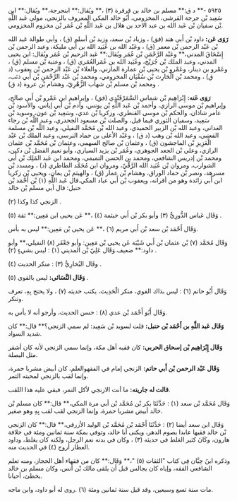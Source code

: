٥٩٢٥ -** د ق:** مسلم بن خالد بن قرقرة (٣) ،** ويُقال:** ابنجرجة،** ويُقال:** ابن سَعِيد بْن جرجة القرشي، المخزومي، أَبُو خالد المكي المعروف بالزنجي، مولي عَبد اللَّهِ بْن سفيان بْن عَبد الله بن عبد الاحد بن هلال بن عَبد اللَّهِ بْن عُمَر بْن مخزوم المخزومي.

**رَوَى عَن:** داود بْن أَبي هند (فق) ، وزياد بْن سعد، وزيد بْن أسلم (ق) ، وأبي طوالة عَبد الله بْن عَبْد الرحمن بْن معمر (ق) ، وعَبْد الله بن عُبَيد الله بن أَبي مليكة، وعبد الرحمن بْن إِسْحَاقَ المدني،** وعَبْد الرَّحْمَنِ بْن عُمَر ويُقال:** عَبد الرحيم بْن عُمَر ويُقال: ابن يحيى المدني، وعبد الملك بْن جُرَيْج، وعُبَيد الله بن عُمَرالعُمَري (ق) ، وعتبة بْن مسلم (ق) ، وعَمْرو بن دينار، وعَمْرو بْن يحيى بْن عمارة المازني، والعلاء بْن عَبْد الرحمن بْن يعقوب (د ق) ، ومحمد بْن الْحَارِث بْن سُفْيَان المخزومي، ومحمد بْن عَبْد الرَّحْمَنِ بْن أَبي ذئب، ومحمد بْن مسلم بْن شهاب الزُّهْرِيّ، وهشام بْن عروة (د ق) .

**رَوَى عَنه:** إِبْرَاهِيم بْن شماس السَّمَرْقَنْدِي (فق) ، وإبراهيم ابن عَمْرو بْن أَبي صالح، وإبراهيم بْن موسى الرازي، وأحمد بْن عَبد اللَّهِ بْن يونس، وآدم بْن أَبي إياس، والأسود بْن عامر شاذان، والحكم بْن موسى القنطري، وزكريا بْن عدي، وسَعِيد بْن عون، وسويد بْن سَعِيد، وسفيان الثوري فيما قيل، والصلت بْن مسعود الجحدري، وعبد اللَّه بْن رجاء الغداني، وعبد الله بْن الزبير الحميدي، وعبد الله بْن مُحَمَّد النفيلي، وعبد اللَّه بْن مسلمة القعنبي، وعبد الله بْن وهب (د ق) ، وعَبْد الأعلى بن حماد النرسي، وعبد الملك بْن عَبْد الْعَزِيزِ بْن الماجشون (ق) ، وعثمان بْن صالح السهمي، وعثمان بْن مُحَمَّد بْن عثمان الرازي، وعلي بْن الجعد الجوهري، وعُمَر بْن يزيد السياري، وأبو نعيم الفضل بْن دكين، ومحمد بْن إدريس الشافعي، ومحمد بن الحسن التميمي، ومحمد ابن عَبد المَلِك بْن أَبي الشوارب، ومروان بْن عُبَيد الله الرَّقِّيّ، ومروان ابن مُحَمَّد الطاطري (د) ، ومسدد بْن مسرهد، ونصر بْن حماد الوراق، وهشام بْن عمار (ق) ، والهيثم بْن يمان، ويحيى بْن زكريا ابن أَبي زائدة وهو من أقرانه، ويعقوب بْن أَبي عباد المكي.قال عَبد اللَّهِ (١) بْن أَحْمَد بْن حنبل: قال أبي مسلم بْن خالد

الزنجي كذا وكذا (٢) .

وَقَال عَباس الدُّورِيُّ (٣) وأبو بكر بْن أَبي خيثمة (٤) ،** عَن يحيى ابن مَعِين:** ثقة (٥) .

وَقَال أَحْمَد بْن سعد بْن أَبي مريم (٦) ،** عَن يحيى بْن مَعِين:** ليس به بأس.

وَقَال مُحَمَّد (٧) بْن عثمان بْن أَبي شَيْبَة عَن يحيى بْن مَعِين: وأبو جَعْفَر (٨) النفيلي،** وأبو داود:** ضعيف.وَقَال عَلِيّ بْن المديني (١) : ليس بشيءٍ (٢) .

وقَال البُخارِيُّ (٣) : منكر الحديث (٤) .

**وَقَال النَّسَائي:** ليس بالقوي (٥) .

وَقَال أَبُو حاتم (٦) : ليس بذاك القوي، منكر الْحَدِيث، يكتب حديثه (٧) ، ولا يحتج بِهِ، تعرف وتنكر.

وَقَال أَبُو أَحْمَد بْن عدي (٨) : حسن الحديث، وأرجو أنه لا بأس به.

**وَقَال عَبد اللَّهِ بن أَحْمَد بْن حنبل:** قلت لسويد بْن سَعِيد: لم سمي الزنجي؟** قال:** كان شديد السواد.

**وَقَال إِبْرَاهِيم بْن إسحاق الحربي:** كان فقيه أهل مكة، وإنما سمي الزنجي لأنه كان أشقر مثل البصلة.

**وَقَال عَبْد الرحمن بْن أَبي حاتم:** الزنجي إمام في الفقهوالعلم، كان أبيض مشربا حمرة، وإنما لقب بالزنجي لمحبته التمر.

**قالت له جاريته:** ما أنت الازنجي لأكل التمر، فبقي عليه هذا اللقب.

وَقَال مُحَمَّد بْن سعد (١) : حَدَّثَنَا بكر بْن مُحَمَّد بْن أبي مرة المكي،** قال:** كان مسلم بْن خالد أبيض مشربا حمرة، وإنما الزنجي لقب لقب بِهِ وهو صغير.

وَقَال ابن سعد أيضا (٢) : حَدَّثَنَا أَحْمَد بْن مُحَمَّد بْن الوليد الأزرقي،** قال:** كان الزنجي بْن خالد فقيها عابدا يصوم الدهر، ويكنى أبا خالد، وتوفي بمكة سنة ثمانين ومئة في خلافة هارون، وكَانَ كثير الغلط في حديثه (٣) ، وكان في بدنه نعم الرجل، ولكنه كان يغلط، وداود العطار أروج (٤) في الحديث منه.

وذكره ابنُ حِبَّان فِي كتاب "الثقات (٥) "،** وَقَال:** كان من فقهاء أهل الحجاز، ومنه تعلم الشافعي الفقه، وإياه كان يجالس قبل أن يلقى مالك بْن أنس، وكان مسلم بن خالد يخطئ، أحيانا.

مات سنة تسع وسبعين، وقد قيل سنة ثمانين ومئة (٦) .روى له أبو داود، وابن ماجه.